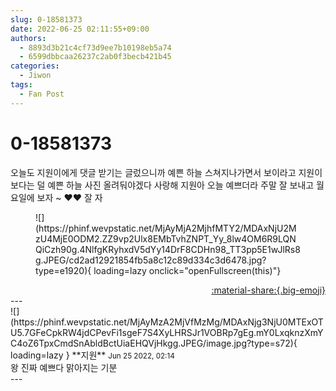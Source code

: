 ```yaml
---
slug: 0-18581373
date: 2022-06-25 02:11:55+09:00
authors:
  - 8893d3b21c4cf73d9ee7b10198eb5a74
  - 6599dbbcaa26237c2ab0f3becb421b45
categories:
  - Jiwon
tags:
  - Fan Post
---
```


# 0-18581373

<div class="post-container" markdown="1">
<div class="content-container md-sidebar__scrollwrap" markdown="1">

오늘도 지원이에게 댓글 받기는 글렀으니까 예쁜 하늘 스쳐지나가면서 보이라고 지원이보다는 덜 예쁜 하늘 사진 올려둬야겠다 사랑해 지원아 오늘 예쁘더라 주말 잘 보내고 월요일에 보자 ~ ♥️♥️ 잘 자
<figure markdown="1">
![](https://phinf.wevpstatic.net/MjAyMjA2MjhfMTY2/MDAxNjU2MzU4MjE0ODM2.ZZ9vp2Ulx8EMbTvhZNPT_Yy_8lw4OM6R9LQNQiCzh90g.4NlfgKRyhxdV5dYy14DrF8CDHn98_TT3pp5E1wJlRs8g.JPEG/cd2ad12921854fb5a8c12c89d334c3d6478.jpg?type=e1920){ loading=lazy onclick="openFullscreen(this)"}
</figure>


</div>
</div>

<div style="text-align: right;" markdown="1">
<a href="https://weverse.io/fromis9/fanpost/0-18581373" style="text-align: right;">:material-share:{.big-emoji}</a>
</div>
---

<div class="comments-container md-sidebar__scrollwrap" markdown="1">
<div class="comment" markdown="1">
<div class='id-container' markdown="1">
![](https://phinf.wevpstatic.net/MjAyMzA2MjVfMzMg/MDAxNjg3NjU0MTExOTU5.7GFeCpkRW4jdCPevFi1sgeF7S4XyLHRSJr1VOBRp7gEg.mY0LxqknzXmYC4oZ6TpxCmdSnAbldBctUiaEHQVjHkgg.JPEG/image.jpg?type=s72){ loading=lazy }
**<span class="artist">지원</span>** <small>Jun 25 2022, 02:14</small><br>
</div>
<div class='comment-body' markdown="1">
왕 진짜 예쁘다 맑아지는 기분
</div>
</div>
</div>
---
